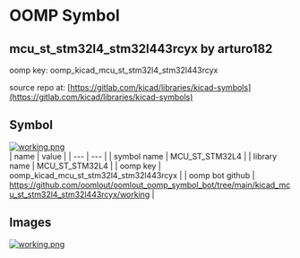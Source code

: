 # OOMP Symbol  
## mcu_st_stm32l4_stm32l443rcyx  by arturo182  
  
oomp key: oomp_kicad_mcu_st_stm32l4_stm32l443rcyx  
  
source repo at: [https://gitlab.com/kicad/libraries/kicad-symbols](https://gitlab.com/kicad/libraries/kicad-symbols)  
## Symbol  
  
[![working.png](working_600.png)](working.png)  
| name | value | 
| --- | --- | 
| symbol name | MCU_ST_STM32L4 | 
| library name | MCU_ST_STM32L4 | 
| oomp key | oomp_kicad_mcu_st_stm32l4_stm32l443rcyx | 
| oomp bot github | https://github.com/oomlout/oomlout_oomp_symbol_bot/tree/main/kicad_mcu_st_stm32l4_stm32l443rcyx/working | 
## Images  
  
[![working.png](working_140.png)](working.png)  
